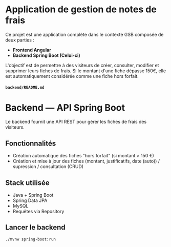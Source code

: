 # Application de gestion de notes de frais

Ce projet est une application complète dans le contexte GSB composée de deux parties :

- **Frontend Angular**
- **Backend Spring Boot (Celui-ci)**

L'objectif est de permettre à des visiteurs de créer, consulter, modifier et supprimer leurs fiches de frais. Si le montant d'une fiche dépasse 150€, elle est automatiquement considérée comme une fiche hors forfait.

#### `backend/README.md`
# Backend — API Spring Boot

Le backend fournit une API REST pour gérer les fiches de frais des visiteurs.

## Fonctionnalités

- Création automatique des fiches "hors forfait" (si montant > 150 €)
- Création et mise à jour des fiches (montant, justificatifs, date (auto)) / supression / consultation (CRUD)

## Stack utilisée

- Java + Spring Boot
- Spring Data JPA
- MySQL
- Requêtes via Repository

## Lancer le backend

```bash
./mvnw spring-boot:run